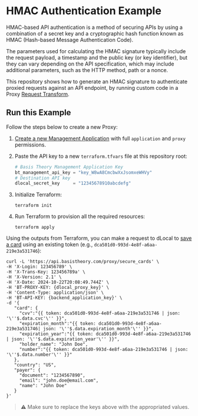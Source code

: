# HMAC Authentication Example

HMAC-based API authentication is a method of securing APIs by using a combination of a secret key and a cryptographic hash function known as HMAC (Hash-based Message Authentication Code). 

The parameters used for calculating the HMAC signature typically include the request payload, a timestamp and the public key (or key identifier), but they can vary depending on the API specification, which may include additional parameters, such as the HTTP method, path or a nonce.

This repository shows how to generate an HMAC signature to authenticate proxied requests against an API endpoint, by running custom code in a Proxy [Request Transform](https://developers.basistheory.com/docs/api/proxies/pre-configured-proxies#request-transforms).

## Run this Example

Follow the steps below to create a new Proxy:


1. [Create a new Management Application](https://portal.basistheory.com/applications/create?name=Terraform&permissions=application%3Acreate&permissions=application%3Aread&permissions=application%3Aupdate&permissions=application%3Adelete&permissions=proxy%3Acreate&permissions=proxy%3Aread&permissions=proxy%3Aupdate&permissions=proxy%3Adelete&type=management) with full `application` and `proxy` permissions.

2. Paste the API key to a new `terraform.tfvars` file at this repository root:

    ```terraform
    # Basis Theory Management Application Key
    bt_management_api_key = "key_W8wA8CmcbwXxJsomxeWHVy"
    # Destination API key
    dlocal_secret_key     = "12345678910abcdefg"   
    ```

3. Initialize Terraform:

    ```shell
    terraform init
    ```

4. Run Terraform to provision all the required resources:

    ```shell
    terraform apply
    ```

Using the outputs from Terraform, you can make a request to dLocal to [save a card](https://docs.dlocal.com/reference/create-a-card) using an existing token (e.g., `dca501d0-993d-4e8f-a6aa-219e3a531746`):

```curl
curl -L 'https://api.basistheory.com/proxy/secure_cards' \
-H 'X-Login: 123456789' \
-H 'X-Trans-Key: 123456789a' \
-H 'X-Version: 2.1' \
-H 'X-Date: 2024-10-22T20:08:49.744Z' \
-H 'BT-PROXY-KEY: {dlocal_proxy_key}' \
-H 'Content-Type: application/json' \
-H 'BT-API-KEY: {backend_application_key}' \
-d '{
   "card": {
     "cvv":"{{ token: dca501d0-993d-4e8f-a6aa-219e3a531746 | json: '\''$.data.cvc'\'' }}",
     "expiration_month":"{{ token: dca501d0-993d-4e8f-a6aa-219e3a531746| json: '\''$.data.expiration_month'\'' }}",
     "expiration_year":"{{ token: dca501d0-993d-4e8f-a6aa-219e3a531746 | json: '\''$.data.expiration_year'\'' }}",
     "holder_name": "John Doe",
     "number":"{{ token: dca501d0-993d-4e8f-a6aa-219e3a531746 | json: '\''$.data.number'\'' }}"
   },
   "country": "US",
   "payer": {
     "document": "1234567890",
     "email": "john.doe@email.com",
     "name": "John Doe"
   }
}'
```

> ⚠️ Make sure to replace the keys above with the appropriated values.
